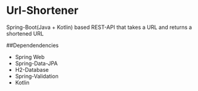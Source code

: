 # Url-Shortener
Spring-Boot(Java + Kotlin) based REST-API that takes a URL and returns a shortened URL

##Dependendencies
<ul>
<li>Spring Web </li>
<li>Spring-Data-JPA </li>
<li>H2-Database </li>
<li>Spring-Validation </li>
<li>Kotlin</li>
</ul>
